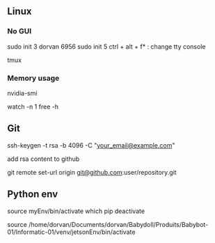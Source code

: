 
## Linux

### No GUI
sudo init 3
dorvan
6956
sudo init 5
ctrl + alt + f* : change tty console

tmux

### Memory usage
nvidia-smi

watch -n 1 free -h


## Git

ssh-keygen -t rsa -b 4096 -C "your_email@example.com"

add rsa content to github

git remote set-url origin git@github.com:user/repository.git


## Python env

source myEnv/bin/activate
which pip
deactivate

source /home/dorvan/Documents/dorvan/Babydoll/Produits/Babybot-01/Informatic-01/venv/jetsonEnv/bin/activate






